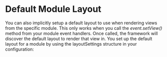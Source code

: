# Default Module Layout

You can also implicitly setup a default layout to use when rendering views from the specific module. This only works when you call the *event.setView()* method from your module event handlers. Once called, the framework will discover the default layout to render that view in. You set up the default layout for a module by using the layoutSettings structure in your configuration: